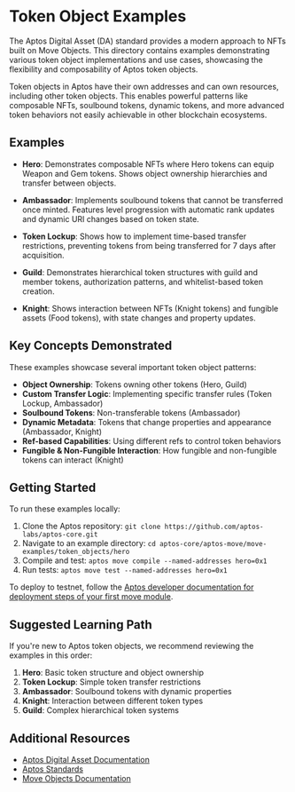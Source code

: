 # Token Object Examples

The Aptos Digital Asset (DA) standard provides a modern approach to NFTs built on Move Objects. This directory contains examples demonstrating various token object implementations and use cases, showcasing the flexibility and composability of Aptos token objects.

Token objects in Aptos have their own addresses and can own resources, including other token objects. This enables powerful patterns like composable NFTs, soulbound tokens, dynamic tokens, and more advanced token behaviors not easily achievable in other blockchain ecosystems.

## Examples

* **Hero**: Demonstrates composable NFTs where Hero tokens can equip Weapon and Gem tokens. Shows object ownership hierarchies and transfer between objects.

* **Ambassador**: Implements soulbound tokens that cannot be transferred once minted. Features level progression with automatic rank updates and dynamic URI changes based on token state.

* **Token Lockup**: Shows how to implement time-based transfer restrictions, preventing tokens from being transferred for 7 days after acquisition.

* **Guild**: Demonstrates hierarchical token structures with guild and member tokens, authorization patterns, and whitelist-based token creation.

* **Knight**: Shows interaction between NFTs (Knight tokens) and fungible assets (Food tokens), with state changes and property updates.

## Key Concepts Demonstrated

These examples showcase several important token object patterns:

- **Object Ownership**: Tokens owning other tokens (Hero, Guild)
- **Custom Transfer Logic**: Implementing specific transfer rules (Token Lockup, Ambassador)
- **Soulbound Tokens**: Non-transferable tokens (Ambassador)
- **Dynamic Metadata**: Tokens that change properties and appearance (Ambassador, Knight)
- **Ref-based Capabilities**: Using different refs to control token behaviors
- **Fungible & Non-Fungible Interaction**: How fungible and non-fungible tokens can interact (Knight)

## Getting Started

To run these examples locally:

1. Clone the Aptos repository: `git clone https://github.com/aptos-labs/aptos-core.git`
2. Navigate to an example directory: `cd aptos-core/aptos-move/move-examples/token_objects/hero`
3. Compile and test: `aptos move compile --named-addresses hero=0x1`
4. Run tests: `aptos move test --named-addresses hero=0x1`

To deploy to testnet, follow the [Aptos developer documentation for deployment steps of your first move module](https://aptos.dev/en/build/guides/first-move-module).

## Suggested Learning Path

If you're new to Aptos token objects, we recommend reviewing the examples in this order:

1. **Hero**: Basic token structure and object ownership
2. **Token Lockup**: Simple token transfer restrictions
3. **Ambassador**: Soulbound tokens with dynamic properties
4. **Knight**: Interaction between different token types
5. **Guild**: Complex hierarchical token systems

## Additional Resources

- [Aptos Digital Asset Documentation](https://aptos.dev/en/build/smart-contracts/digital-asset)
- [Aptos Standards](https://aptos.dev/en/build/smart-contracts/aptos-standards)
- [Move Objects Documentation](https://aptos.dev/en/build/smart-contracts/objects)